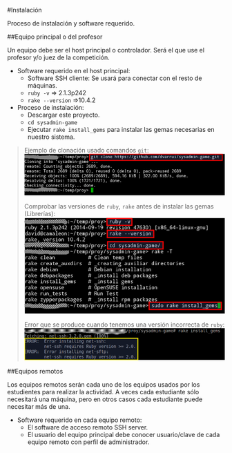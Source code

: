 #Instalación

Proceso de instalación y software requerido.

##Equipo principal o del profesor

Un equipo debe ser el host principal o controlador.
Será el que use el profesor y/o juez de la competición.

* Software requerido en el host principal:
   * Software SSH cliente: Se usará para conectar con el resto de máquinas.
   * `ruby -v` => 2.1.3p242
   * `rake --version` =>10.4.2
* Proceso de instalación:
   * Descargar este proyecto.
   * `cd sysadmin-game`
   * Ejecutar `rake install_gems` para instalar las gemas necesarias en nuestro sistema.

> Ejemplo de clonación usado comandos `git`:
> ![git-clone](../images/git-clone.png)
>
> Comprobar las versiones de `ruby`, `rake` antes de instalar las gemas (Librerías):
> ![ruby-rake-gems](../images/ruby-rake-gems.png)
>
> Error que se produce cuando tenemos una versión incorrecta de `ruby`:
> ![error-version](../images/error-version.png)

##Equipos remotos

Los equipos remotos serán cada uno de los equipos usados por los estudientes para realizar
la actividad. A veces cada estudiante sólo necesitará una máquina, pero en otros casos
cada estudiante puede necesitar más de una.

* Software requerido en cada equipo remoto:
   * El software de acceso remoto SSH server.
   * El usuario del equipo principal debe conocer usuario/clave de cada equipo remoto
     con perfil de administrador.

